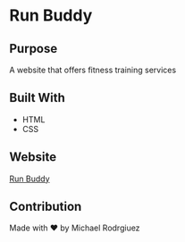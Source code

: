 # Run Buddy

## Purpose
A website that offers fitness training services

## Built With
* HTML
* CSS


## Website
<a href="https://mikeyrod22.github.io/run-buddy/">Run Buddy</a>

## Contribution
Made with ❤️ by Michael Rodrgiuez
